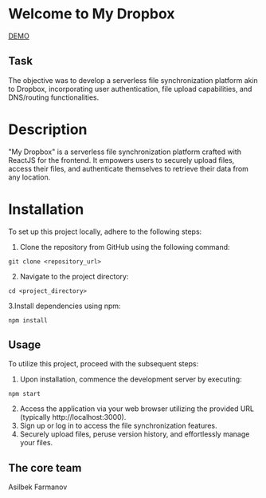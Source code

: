 # Welcome to My Dropbox 
[DEMO](https://asilbek-dropbox-app.vercel.app/register)

## Task
The objective was to develop a serverless file synchronization platform akin to Dropbox, incorporating user authentication, file upload capabilities, and DNS/routing functionalities.

# Description
"My Dropbox" is a serverless file synchronization platform crafted with ReactJS for the frontend. It empowers users to securely upload files, access their files, and authenticate themselves to retrieve their data from any location.

# Installation
To set up this project locally, adhere to the following steps:

1. Clone the repository from GitHub using the following command:
```
git clone <repository_url>
```

2. Navigate to the project directory:
```
cd <project_directory>
```

3.Install dependencies using npm:
```
npm install
```

## Usage
To utilize this project, proceed with the subsequent steps:

1. Upon installation, commence the development server by executing:

```
npm start
```
2. Access the application via your web browser utilizing the provided URL (typically http://localhost:3000).
3. Sign up or log in to access the file synchronization features.
4. Securely upload files, peruse version history, and effortlessly manage your files.

## The core team
Asilbek Farmanov